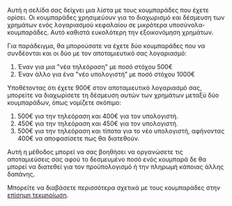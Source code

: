 Αυτή η σελίδα σας δείχνει μια λίστα με τους κουμπαράδες που έχετε ορίσει. Οι κουμπαράδες χρησιμεύουν για το διαχωρισμό και δέσμευση των χρημάτων ενός λογαριασμού κεφαλαίου σε μικρότερα υποσύνολα-κουμπαράδες. Αυτό καθιστά ευκολότερη την εξοικονόμηση χρημάτων.

Για παράδειγμα, θα μπορούσατε να έχετε δύο κουμπαράδες που να συνδέονται και οι δύο με τον αποταμιευτικό σας λογαριασμό:

1. Έναν για μια "νέα τηλεόραση" με ποσό στόχου 500€
2. Έναν άλλο για ένα "νέο υπολογιστή" με ποσό στόχου 1000€

Υποθέτοντας ότι έχετε 900€ στον αποταμιευτικό λογαριασμό σας, μπορείτε να διαχωρίσετε τη δέσμευση αυτών των χρημάτων μεταξύ δύο κουμπαράδων, όπως νομίζετε σκόπιμο:

1. 500€ για την τηλεόραση και 400€ για τον υπολογιστή.
2. 450€ για την τηλεόραση και 450€ για τον υπολογιστή.
3. 500€ για την τηλεόραση και τίποτα για το νέο υπολογιστή, αφήνοντας 400€ να αποφασίσετε πως θα διατεθούν.

Αυτή η μέθοδος μπορεί να σας βοηθήσει να οργανώσετε τις αποταμιεύσεις σας αφού το δεσμευμένο ποσό ενός κουμπαρά δε θα μπορεί να διατεθεί για τον προϋπολογισμό ή την πληρωμή κάποιας άλλης δαπάνης.

Μπορείτε να διαβάσετε περισσότερα σχετικά με τους κουμπαράδες στην [επίσημη τεκμηρίωση](https://docs.firefly-iii.org/advanced-concepts/piggies).